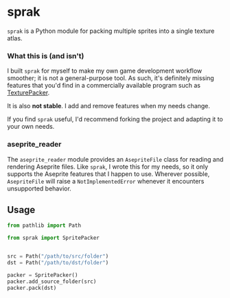 # sprak

`sprak` is a Python module for packing multiple sprites into a single texture atlas.

### What this is (and isn't)

I built `sprak` for myself to make my own game development workflow smoother; it is not a general-purpose tool.
As such, it's definitely missing features that you'd find in a commercially available program such as [TexturePacker](https://www.codeandweb.com/texturepacker).

It is also **not stable**.
I add and remove features when my needs change.

If you find `sprak` useful, I'd recommend forking the project and adapting it to your own needs.

### aseprite_reader

The `aseprite_reader` module provides an `AsepriteFile` class for reading and rendering Aseprite files.
Like `sprak`, I wrote this for my needs, so it only supports the Aseprite features that I happen to use.
Wherever possible, `AsepriteFile` will raise a `NotImplementedError` whenever it encounters unsupported behavior.

## Usage

```python
from pathlib import Path

from sprak import SpritePacker


src = Path("/path/to/src/folder")
dst = Path("/path/to/dst/folder")

packer = SpritePacker()
packer.add_source_folder(src)
packer.pack(dst)

```
